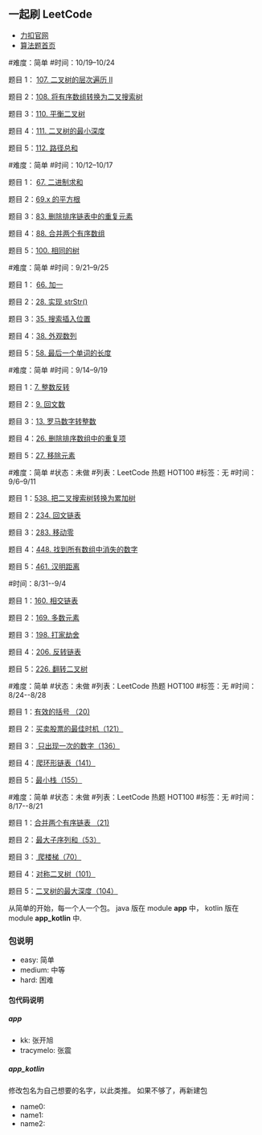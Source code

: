 ## 一起刷 LeetCode

- [力扣官网](https://leetcode-cn.com/)
- [算法题首页](https://leetcode-cn.com/problemset/algorithms/)



#难度：简单
#时间：10/19–10/24

题目 1： [107. 二叉树的层次遍历 II](https://leetcode-cn.com/problems/binary-tree-level-order-traversal-ii/)

题目 2：[108. 将有序数组转换为二叉搜索树](https://leetcode-cn.com/problems/convert-sorted-array-to-binary-search-tree/)

题目 3：[110. 平衡二叉树](https://leetcode-cn.com/problems/balanced-binary-tree/)

题目 4：[111. 二叉树的最小深度](https://leetcode-cn.com/problems/minimum-depth-of-binary-tree/)

题目 5：[112. 路径总和](https://leetcode-cn.com/problems/path-sum/)

#难度：简单
#时间：10/12–10/17

题目 1： [67. 二进制求和](https://leetcode-cn.com/problems/add-binary/)

题目 2：[69.x 的平方根](https://leetcode-cn.com/problems/sqrtx/)

题目 3：[83. 删除排序链表中的重复元素](https://leetcode-cn.com/problems/remove-duplicates-from-sorted-list/)

题目 4：[88. 合并两个有序数组](https://leetcode-cn.com/problems/merge-sorted-array/)

题目 5：[100. 相同的树](https://leetcode-cn.com/problems/same-tree/)


#难度：简单
#时间：9/21–9/25

题目 1： [66. 加一](https://leetcode-cn.com/problems/plus-one/)

题目 2：[28. 实现 strStr()](https://leetcode-cn.com/problems/implement-strstr/)

题目 3：[35. 搜索插入位置](https://leetcode-cn.com/problems/search-insert-position/)

题目 4：[38. 外观数列](https://leetcode-cn.com/problems/count-and-say/)

题目 5：[58. 最后一个单词的长度](https://leetcode-cn.com/problems/length-of-last-word/)


#难度：简单
#时间：9/14–9/19

题目 1：[7. 整数反转](https://leetcode-cn.com/problems/reverse-integer/)

题目 2：[9. 回文数](https://leetcode-cn.com/problems/palindrome-number/)

题目 3：[13. 罗马数字转整数](https://leetcode-cn.com/problems/roman-to-integer/)

题目 4：[26. 删除排序数组中的重复项](https://leetcode-cn.com/problems/remove-duplicates-from-sorted-array/)

题目 5：[27. 移除元素](https://leetcode-cn.com/problems/remove-element/)

#难度：简单
#状态：未做
#列表：LeetCode 热题 HOT100 
#标签：无
#时间：9/6–9/11

题目 1：[538. 把二叉搜索树转换为累加树](https://leetcode-cn.com/problems/convert-bst-to-greater-tree/)

题目 2：[234. 回文链表](https://leetcode-cn.com/problems/palindrome-linked-list/)

题目 3：[283. 移动零](https://leetcode-cn.com/problems/move-zeroes/)

题目 4：[448. 找到所有数组中消失的数字](https://leetcode-cn.com/problems/find-all-numbers-disappeared-in-an-array/)

题目 5：[461. 汉明距离](https://leetcode-cn.com/problems/hamming-distance/)


#时间：8/31--9/4

题目 1：[160. 相交链表](https://leetcode-cn.com/problems/intersection-of-two-linked-lists/)

题目 2：[169. 多数元素](https://leetcode-cn.com/problems/majority-element/)

题目 3：[198. 打家劫舍](https://leetcode-cn.com/problems/house-robber/)

题目 4：[206. 反转链表](https://leetcode-cn.com/problems/reverse-linked-list/)

题目 5：[226. 翻转二叉树](https://leetcode-cn.com/problems/invert-binary-tree/)

#难度：简单
#状态：未做
#列表：LeetCode 热题 HOT100 
#标签：无
#时间：8/24--8/28

题目 1：[有效的括号  （20)](https://leetcode-cn.com/problems/valid-parentheses/)

题目 2：[买卖股票的最佳时机（121）](https://leetcode-cn.com/problems/best-time-to-buy-and-sell-stock/)

题目 3：[ 只出现一次的数字（136）](https://leetcode-cn.com/problems/single-number/)   

题目 4：[爬环形链表（141）](https://leetcode-cn.com/problems/linked-list-cycle/)   

题目 5：[最小栈（155）](https://leetcode-cn.com/problems/min-stack/)   



#难度：简单
#状态：未做
#列表：LeetCode 热题 HOT100 
#标签：无
#时间：8/17--8/21

题目 1：[合并两个有序链表  （21)](https://leetcode-cn.com/problems/merge-two-sorted-lists/)

题目 2：[最大子序列和（53）](https://leetcode-cn.com/problems/maximum-subarray/)   

题目 3：[ 爬楼梯（70）](https://leetcode-cn.com/problems/climbing-stairs/)   

题目 4：[对称二叉树（101）](https://leetcode-cn.com/problems/symmetric-tree/)   

题目 5：[二叉树的最大深度（104）](https://leetcode-cn.com/problems/maximum-depth-of-binary-tree/)   


从简单的开始，每一个人一个包。 java 版在 module **app** 中， kotlin 版在 module **app_kotlin** 中.

### 包说明

- easy: 简单
- medium: 中等
- hard: 困难

#### 包代码说明

##### app

- kk: 张开旭
- tracymelo: 张震

##### app_kotlin

修改包名为自己想要的名字，以此类推。 如果不够了，再新建包

- name0:
- name1:
- name2:
